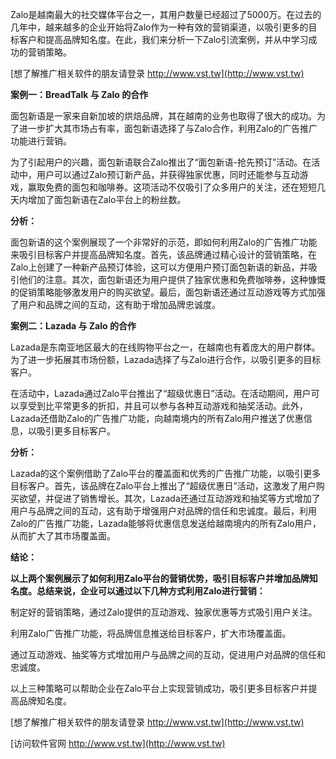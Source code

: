 Zalo是越南最大的社交媒体平台之一，其用户数量已经超过了5000万。在过去的几年中，越来越多的企业开始将Zalo作为一种有效的营销渠道，以吸引更多的目标客户和提高品牌知名度。在此，我们来分析一下Zalo引流案例，并从中学习成功的营销策略。

[想了解推广相关软件的朋友请登录 http://www.vst.tw](http://www.vst.tw)

**案例一：BreadTalk 与 Zalo 的合作**

面包新语是一家来自新加坡的烘焙品牌，其在越南的业务也取得了很大的成功。为了进一步扩大其市场占有率，面包新语选择了与Zalo合作，利用Zalo的广告推广功能进行营销。

为了引起用户的兴趣，面包新语联合Zalo推出了“面包新语-抢先预订”活动。在活动中，用户可以通过Zalo预订新产品，并获得独家优惠，同时还能参与互动游戏，赢取免费的面包和咖啡券。这项活动不仅吸引了众多用户的关注，还在短短几天内增加了面包新语在Zalo平台上的粉丝数。

**分析：**

面包新语的这个案例展现了一个非常好的示范，即如何利用Zalo的广告推广功能来吸引目标客户并提高品牌知名度。首先，该品牌通过精心设计的营销策略，在Zalo上创建了一种新产品预订体验，这可以方便用户预订面包新语的新品，并吸引他们的注意。其次，面包新语还为用户提供了独家优惠和免费咖啡券，这种慷慨的促销策略能够激发用户的购买欲望。最后，面包新语还通过互动游戏等方式加强了用户和品牌之间的互动，这有助于增加品牌忠诚度。

**案例二：Lazada 与 Zalo 的合作**

Lazada是东南亚地区最大的在线购物平台之一，在越南也有着庞大的用户群体。为了进一步拓展其市场份额，Lazada选择了与Zalo进行合作，以吸引更多的目标客户。

在活动中，Lazada通过Zalo平台推出了“超级优惠日”活动。在活动期间，用户可以享受到比平常更多的折扣，并且可以参与各种互动游戏和抽奖活动。此外，Lazada还借助Zalo的广告推广功能，向越南境内的所有Zalo用户推送了优惠信息，以吸引更多目标客户。

**分析：**

Lazada的这个案例借助了Zalo平台的覆盖面和优秀的广告推广功能，以吸引更多目标客户。首先，该品牌在Zalo平台上推出了“超级优惠日”活动，这激发了用户购买欲望，并促进了销售增长。其次，Lazada还通过互动游戏和抽奖等方式增加了用户与品牌之间的互动，这有助于增强用户对品牌的信任和忠诚度。最后，利用Zalo的广告推广功能，Lazada能够将优惠信息发送给越南境内的所有Zalo用户，从而扩大了其市场覆盖面。

**结论：**

**以上两个案例展示了如何利用Zalo平台的营销优势，吸引目标客户并增加品牌知名度。总结来说，企业可以通过以下几种方式利用Zalo进行营销：**

制定好的营销策略，通过Zalo提供的互动游戏、独家优惠等方式吸引用户关注。

利用Zalo广告推广功能，将品牌信息推送给目标客户，扩大市场覆盖面。

通过互动游戏、抽奖等方式增加用户与品牌之间的互动，促进用户对品牌的信任和忠诚度。

以上三种策略可以帮助企业在Zalo平台上实现营销成功，吸引更多目标客户并提高品牌知名度。

[想了解推广相关软件的朋友请登录 http://www.vst.tw](http://www.vst.tw)


[访问软件官网 http://www.vst.tw](http://www.vst.tw)
